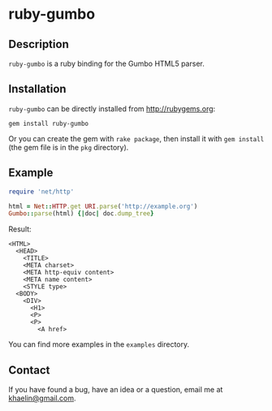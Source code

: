 # ruby-gumbo

## Description

`ruby-gumbo` is a ruby binding for the Gumbo HTML5 parser.

## Installation

`ruby-gumbo` can be directly installed from http://rubygems.org:

    gem install ruby-gumbo

Or you can create the gem with `rake package`, then install it with `gem
install` (the gem file is in the `pkg` directory).

## Example

```ruby
require 'net/http'

html = Net::HTTP.get URI.parse('http://example.org')
Gumbo::parse(html) {|doc| doc.dump_tree}
```

Result:

```
<HTML>
  <HEAD>
    <TITLE>
    <META charset>
    <META http-equiv content>
    <META name content>
    <STYLE type>
  <BODY>
    <DIV>
      <H1>
      <P>
      <P>
        <A href>
```

You can find more examples in the `examples` directory.

## Contact

If you have found a bug, have an idea or a question, email me at
<khaelin@gmail.com>.

